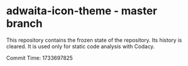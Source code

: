 # adwaita-icon-theme - master branch

This repository contains the frozen state of the repository.
Its history is cleared. It is used only for static code
analysis with Codacy.

Commit Time: 1733697825
